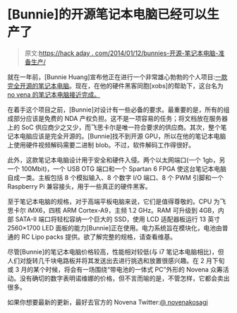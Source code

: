 # [Bunnie]的开源笔记本电脑已经可以生产了

> 原文:[https://hack aday . com/2014/01/12/bunnies-开源-笔记本电脑-准备生产/](https://hackaday.com/2014/01/12/bunnies-open-source-laptop-is-ready-for-production/)

就在一年前，[Bunnie Huang]宣布他正在进行一个非常雄心勃勃的个人项目:[一款完全开源的笔记本电脑](http://hackaday.com/2012/12/16/bunnie-builds-a-laptop-for-himself-hopefully-us/)。现在，在他的硬件黑客同胞[xobs]的帮助下，这台名为[no vena 的笔记本电脑接近完成。](http://www.bunniestudios.com/blog/?p=3597)

在着手这个项目之前，[Bunnie]对设计有一些必备的要求。最重要的是，所有的组成部分应该是免费的 NDA 产权负担。这不是一项容易的任务；将文档放在服务器上的 SoC 供应商少之又少，而飞思卡尔是唯一符合要求的供应商。其次，整个笔记本电脑应该是完全开源的。[Bunnie]找不到开源 GPU，所以在他的笔记本电脑上使用硬件视频解码需要二进制 blob。不过，软件解码工作得很好。

此外，这款笔记本电脑设计用于安全和硬件入侵。两个以太网端口(一个 1gb，另一个 100Mbit)，一个 USB OTG 端口和一个 Spartan 6 FPGA 使这台笔记本电脑自成一类。主板包括 8 个模拟输入、8 个数字 I/O 端口、8 个 PWM 引脚和一个 Raspberry Pi 兼容接头，用于一些真正的硬件黑客。

至于笔记本电脑的规格，对于高端平板电脑来说，它们是值得尊敬的。CPU 为飞思卡尔 iMX6，四核 ARM Cortex-A9，主频 1.2 GHz。RAM 可升级到 4GB，内部 SATA-II 端口将轻松容纳一个巨大的 SSD，使用 LCD 适配器板运行 13 英寸 2560×1700 LED 面板的能力[Bunnie]正在使用。电力系统旨在模块化，电池由普通的 RC Lipo packs 提供。欲了解完整的规格，请查看维基。

尽管[Bunnie]的笔记本电脑价格较高，性能相对较低(与 i7 笔记本电脑相比)，但人们对旋转几千块电路板并将其发送出去进行挑选和放置很感兴趣。在 2 月下旬或 3 月的某个时候，将会有一场围绕“带电池的一体式 PC”外形的 Novena 众筹活动。没有确切的数字表明诺维娜的价格，但不言而喻的是，不管怎样，它都会卖出很多。

如果你想要最新的更新，最好去官方的 Novena Twitter:[@ novenakosagi](https://twitter.com/intent/user?screen_name=novenakosagi)